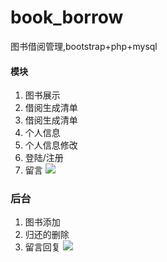# book_borrow
图书借阅管理,bootstrap+php+mysql
#### 模块
1. 图书展示
2. 借阅生成清单
3. 借阅生成清单
4. 个人信息
5. 个人信息修改
6. 登陆/注册
7. 留言
![](http://oqv18q399.bkt.clouddn.com/QQ%E6%88%AA%E5%9B%BE20170601164053.jpg)
### 后台
1. 图书添加
2. 归还的删除
3. 留言回复
![](http://oqv18q399.bkt.clouddn.com/QQ%E6%88%AA%E5%9B%BE20170601164324.jpg)
